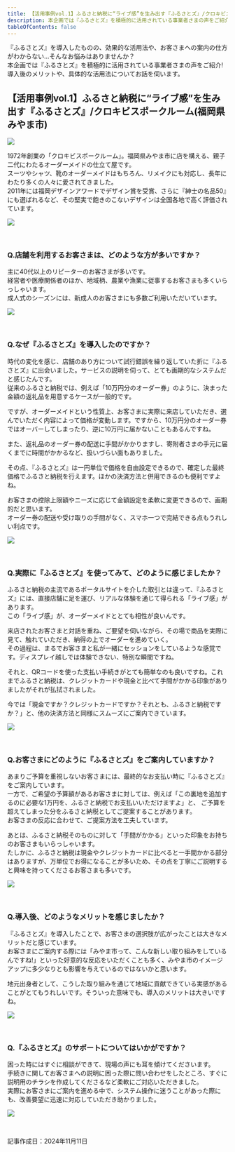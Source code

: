 ```yaml
---
title: 【活用事例vol.1】ふるさと納税に“ライブ感”を生み出す『ふるさとズ』/クロキビスポークルーム(福岡県みやま市)
description: 本企画では『ふるさとズ』を積極的に活用されている事業者さまの声をご紹介!導入後のメリットや、具体的な活用法についてお話を伺います。  
tableOfContents: false
---
```



『ふるさとズ』を導入したものの、効果的な活用法や、お客さまへの案内の仕方がわからない...そんなお悩みはありませんか？  
本企画では『ふるさとズ』を積極的に活用されている事業者さまの声をご紹介!導入後のメリットや、具体的な活用法についてお話を伺います。  



## 【活用事例vol.1】ふるさと納税に“ライブ感”を生み出す『ふるさとズ』/クロキビスポークルーム(福岡県みやま市)  

![](../../../assets/images/241108-shop-interview01_01.png)  

1972年創業の「クロキビスポークルーム」。福岡県みやま市に店を構える、親子二代にわたるオーダーメイドの仕立て屋です。  
スーツやシャツ、靴のオーダーメイドはもちろん、リメイクにも対応し、長年にわたり多くの人々に愛されてきました。  
2011年には福岡デザインアワードでデザイン賞を受賞、さらに『紳士の名品50』にも選ばれるなど、その堅実で飽きのこないデザインは全国各地で高く評価されています。  


![](../../../assets/images/241108-shop-interview01_02.png)  


<br>

### Q.店舗を利用するお客さまは、どのような方が多いですか？  

主に40代以上のリピーターのお客さまが多いです。  
経営者や医療関係者のほか、地域柄、農業や漁業に従事するお客さまも多くいらっしゃいます。  
成人式のシーズンには、新成人のお客さまにも多数ご利用いただいています。  

![](../../../assets/images/241108-shop-interview01_03.png)  

<br>

### Q.なぜ『ふるさとズ』を導入したのですか？  

時代の変化を感じ、店舗のあり方について試行錯誤を繰り返していた折に『ふるさとズ』に出会いました。サービスの説明を伺って、とても画期的なシステムだと感じたんです。  
従来のふるさと納税では、例えば「10万円分のオーダー券」のように、決まった金額の返礼品を用意するケースが一般的です。  

ですが、オーダーメイドという性質上、お客さまに実際に来店していただき、選んでいただく内容によって価格が変動します。ですから、10万円分のオーダー券ではオーバーしてしまったり、逆に10万円に届かないこともあるんですね。  

また、返礼品のオーダー券の配送に手間がかかりますし、寄附者さまの手元に届くまでに時間がかかるなど、扱いづらい面もありました。  

その点、『ふるさとズ』は一円単位で価格を自由設定できるので、確定した最終価格でふるさと納税を行えます。ほかの決済方法と併用できるのも便利ですよね。  

お客さまの控除上限額やニーズに応じて金額設定を柔軟に変更できるので、画期的だと思います。  
オーダー券の配送や受け取りの手間がなく、スマホ一つで完結できる点もうれしい利点です。  

![](../../../assets/images/241108-shop-interview01_04.png)  

<br>

### Q.実際に『ふるさとズ』を使ってみて、どのように感じましたか？  

ふるさと納税の主流であるポータルサイトを介した取引とは違って、『ふるさとズ』には、直接店舗に足を運び、リアルな体験を通じて得られる「ライブ感」があります。  
この「ライブ感」が、オーダーメイドととても相性が良いんです。  

来店されたお客さまと対話を重ね、ご要望を伺いながら、その場で商品を実際に見て、触れていただき、納得の上でオーダーを進めていく。  
その過程は、まるでお客さまと私が一緒にセッションをしているような感覚です。ディスプレイ越しでは体験できない、特別な瞬間ですね。  

それと、QRコードを使った支払い手続きがとても簡単なのも良いですね。これまでふるさと納税は、クレジットカードや現金と比べて手間がかかる印象がありましたがそれが払拭されました。  

今では「現金ですか？クレジットカードですか？それとも、ふるさと納税ですか？」と、他の決済方法と同様にスムーズにご案内できています。  

![](../../../assets/images/241108-shop-interview01_05.png)  

<br>

### Q.お客さまにどのように『ふるさとズ』をご案内していますか？  

あまりご予算を重視しないお客さまには、最終的なお支払い時に『ふるさとズ』をご案内しています。  
一方で、ご希望の予算額があるお客さまに対しては、例えば「この裏地を追加するのに必要な1万円を、ふるさと納税でお支払いいただけますよ」と、  ご予算を超えてしまった分をふるさと納税としてご提案することがあります。  
お客さまの反応に合わせて、ご提案方法を工夫しています。  

あとは、ふるさと納税そのものに対して「手間がかかる」といった印象をお持ちのお客さまもいらっしゃいます。  
たしかに、ふるさと納税は現金やクレジットカードに比べると一手間かかる部分はありますが、万単位でお得になることが多いため、その点を丁寧にご説明すると興味を持ってくださるお客さまも多いです。  

![](../../../assets/images/241108-shop-interview01_09.png)  

<br>

### Q.導入後、どのようなメリットを感じましたか？  

『ふるさとズ』を導入したことで、お客さまの選択肢が広がったことは大きなメリットだと感じています。  
お客さまにご案内する際には「みやま市って、こんな新しい取り組みをしているんですね!」といった好意的な反応をいただくことも多く、みやま市のイメージアップに多少なりとも影響を与えているのではないかと思います。  

地元出身者として、こうした取り組みを通じて地域に貢献できている実感があることがとてもうれしいです。そういった意味でも、導入のメリットは大きいですね。  

![](../../../assets/images/241108-shop-interview01_07.png)  

<br>

### Q.『ふるさとズ』のサポートについてはいかがですか？  

困った時にはすぐに相談ができて、現場の声にも耳を傾けてくださいます。  
手続きに関してお客さまへの説明に困った際に問い合わせをしたところ、すぐに説明用のチラシを作成してくださるなど柔軟にご対応いただきました。  
実際にお客さまにご案内を進める中で、システム操作に迷うことがあった際にも、改善要望に迅速に対応していただき助かりました。  

![](../../../assets/images/241108-shop-interview01_08.png)  

<br>

記事作成日：2024年11月11日